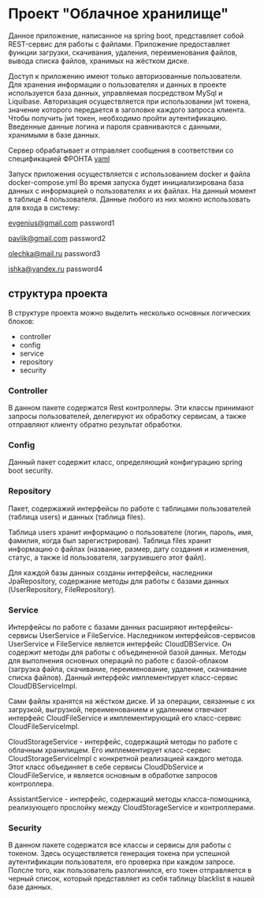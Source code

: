 # Проект "Облачное хранилище"

Данное приложение, написанное на spring boot, представляет собой REST-сервис для работы с файлами. Приложение предоставляет функции загрузки, скачивания, удаления, переименования файлов, вывода списка файлов, хранимых на жёстком диске. 

Доступ к приложению имеют только авторизованные пользователи. 
Для хранения информации о пользователях и данных в проекте используется база данных, управляемая посредством MySql и Liquibase.
Авторизация осуществляется при использовании jwt токена, значение которого передается в заголовке каждого запроса клиента.
Чтобы получить jwt токен, необходимо пройти аутентификацию. Введенные данные логина и пароля сравниваются с данными, хранимыми в базе данных.

Сервер обрабатывает и отправляет сообщения в соответствии со спецификацией ФРОНТА [yaml](https://github.com/netology-code/jd-homeworks/blob/master/diploma/CloudServiceSpecification.yaml)


Запуск приложения осуществляется с использованием docker и файла docker-compose.yml
Во время запуска будет инициализирована база данных с информацией о пользователях и их файлах. На данный момент в таблице 4 пользователя. Данные любого из них можно использовать для входа в систему:

evgenius@gmail.com	  password1

pavlik@gmail.com	    password2

olechka@mail.ru		    password3

ishka@yandex.ru		    password4


## структура проекта 

В структуре проекта можно выделить несколько основных логических блоков:
* controller
* config
* service
* repository
* security

### Controller

В данном пакете содержатся Rest контроллеры. Эти классы принимают запросы пользователей, делегируют их обработку сервисам, а также отправляют клиенту обратно результат обработки. 

### Config

Данный пакет содержит класс, определяющий конфигурацию spring boot security.

### Repository

Пакет, содержажий интерфейсы по работе с таблицами пользователей (таблица users) и данных (таблица files).

Таблица users хранит информацию о пользователе (логин, пароль, имя, фамилия, когда был зарегистрирован).
Таблица files хранит информацию о файлах (название, размер, дату создания и изменения, статус, а также id пользователя, загрузившего этот файл).

Для каждой базы данных созданы интерфейсы, наследники JpaRepository, содержание методы для работы с базами данных (UserRepository, FileRepository).

### Service

Интерфейсы по работе с базами данных расширяют интерфейсы-сервисы UserService и FileService.
Наследником интерфейсов-сервисов UserService и FileService является интерфейс CloudDBService. Он содержит методы для работы с объединенной базой данных. Методы для выполнения основных операций по работе с базой-облаком (загрузка файла, скачивание, переименование, удаление, скачивание списка файлов).
Данный интерфейс имплементирует класс-сервис CloudDBServiceImpl.

Сами файлы хранятся на жёстком диске. И за операции, связанные с их загрузкой, выгрузкой, переименованием и удалением отвечают интерфейс CloudFileService и имплементирующий его класс-сервис CloudFileServiceImpl.

CloudStorageService - интерфейс, содержащий методы по работе с облачным хранилищем. Его имплементирует класс-сервис CloudStorageServiceImpl с конкретной реализацией каждого метода. Этот класс объединяет в себе сервисы CloudDbService и CloudFileService, и является основным в обработке запросов контроллера.

AssistantService - интерфейс, содержащий методы класса-помощника, реализующего прослойку между CloudStorageService и контроллерами.


### Security

В данном пакете содержатся все классы и сервисы для работы с токеном. Здесь осуществляется генерация токена при успешной аутентификации пользователя,  его проверка при каждом запросе. Полсле того, как пользователь разлогинился, его токен отправляется в черный список, который представляет из себя таблицу blacklist в нашей базе данных. 
